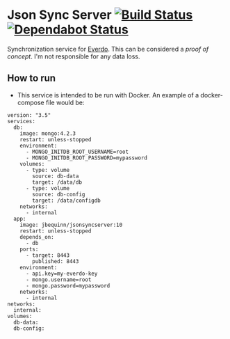 # Json Sync Server [![Build Status](https://travis-ci.org/jbequinn/jsonsyncserver.svg?branch=master)](https://travis-ci.org/jbequinn/jsonsyncserver) [![Dependabot Status](https://api.dependabot.com/badges/status?host=github&repo=jbequinn/jsonsyncserver)](https://dependabot.com)
Synchronization service for [Everdo](https://everdo.net/). This can be considered a _proof of concept_. I'm not responsible for any data loss.

## How to run
* This service is intended to be run with Docker. An example of a docker-compose file would be:
```
version: "3.5"
services:
  db:
    image: mongo:4.2.3
    restart: unless-stopped
    environment:
      - MONGO_INITDB_ROOT_USERNAME=root
      - MONGO_INITDB_ROOT_PASSWORD=mypassword
    volumes:
      - type: volume
        source: db-data
        target: /data/db
      - type: volume
        source: db-config
        target: /data/configdb
    networks:
      - internal
  app:
    image: jbequinn/jsonsyncserver:10
    restart: unless-stopped
    depends_on:
      - db
    ports:
      - target: 8443
        published: 8443
    environment:
      - api.key=my-everdo-key
      - mongo.username=root
      - mongo.password=mypassword
    networks:
      - internal
networks:
  internal:
volumes:
  db-data:
  db-config:
```
